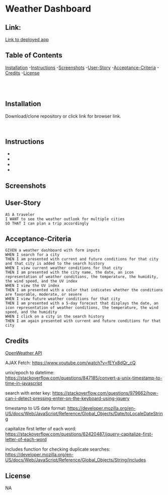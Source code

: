 <h1> Weather Dashboard </h1>

## Link:

<a href="https://mbenson025.github.io/weather-dashboard/">Link to deployed app</a>

## Table of Contents

[Installation](#installation) -[Instructions](#instructions) -[Screenshots](#screenshots) -[User-Story](#user-story) -[Acceptance-Criteria](#acceptance-criteria) -[Credits](#credits) -[License](#license)

<br></br>

## Installation

Download/clone repository or click link for browser link.

<br>

## Instructions

-
-
-
-

## Screenshots

## User-Story

```
AS A traveler
I WANT to see the weather outlook for multiple cities
SO THAT I can plan a trip accordingly
```

## Acceptance-Criteria

```
GIVEN a weather dashboard with form inputs
WHEN I search for a city
THEN I am presented with current and future conditions for that city and that city is added to the search history
WHEN I view current weather conditions for that city
THEN I am presented with the city name, the date, an icon representation of weather conditions, the temperature, the humidity, the wind speed, and the UV index
WHEN I view the UV index
THEN I am presented with a color that indicates whether the conditions are favorable, moderate, or severe
WHEN I view future weather conditions for that city
THEN I am presented with a 5-day forecast that displays the date, an icon representation of weather conditions, the temperature, the wind speed, and the humidity
WHEN I click on a city in the search history
THEN I am again presented with current and future conditions for that city
```

## Credits

<a href="https://openweathermap.org/api/one-call-api">OpenWeather API</a>

AJAX Fetch: https://www.youtube.com/watch?v=fEYx8dQr_cQ

unix/epoch to datetime: https://stackoverflow.com/questions/847185/convert-a-unix-timestamp-to-time-in-javascript

search with enter key: https://stackoverflow.com/questions/979662/how-can-i-detect-pressing-enter-on-the-keyboard-using-jquery

timestamp to US date format: https://developer.mozilla.org/en-US/docs/Web/JavaScript/Reference/Global_Objects/Date/toLocaleDateString

capitalize first letter of each word: https://stackoverflow.com/questions/62420487/jquery-capitalize-first-letter-of-each-word

includes function for checking duplicate searches: https://developer.mozilla.org/en-US/docs/Web/JavaScript/Reference/Global_Objects/String/includes

## License

NA
